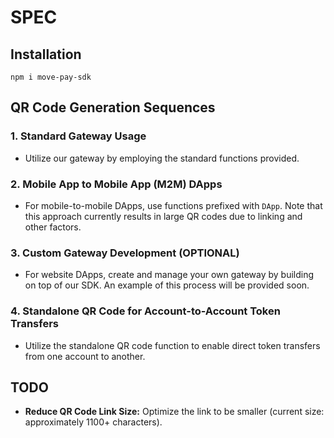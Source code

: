 # SPEC

## Installation
```
npm i move-pay-sdk
```

## QR Code Generation Sequences

### 1. Standard Gateway Usage

- Utilize our gateway by employing the standard functions provided.

### 2. Mobile App to Mobile App (M2M) DApps

- For mobile-to-mobile DApps, use functions prefixed with `DApp`. Note that this approach currently results in large QR codes due to linking and other factors.

### 3. Custom Gateway Development (OPTIONAL)

- For website DApps, create and manage your own gateway by building on top of our SDK. An example of this process will be provided soon.

### 4. Standalone QR Code for Account-to-Account Token Transfers

- Utilize the standalone QR code function to enable direct token transfers from one account to another.

## TODO

- **Reduce QR Code Link Size:** Optimize the link to be smaller (current size: approximately 1100+ characters).
  <!-- - **Add Optional Message Field** -->
  <!-- - **Test Gateway Validation Functions** -->
